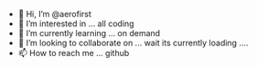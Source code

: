- 👋 Hi, I’m @aerofirst
- 👀 I’m interested in ... all coding
- 🌱 I’m currently learning ... on demand
- 💞️ I’m looking to collaborate on ... wait its currently loading ....
- 📫 How to reach me ... github

<!---
aerofirst/aerofirst is a ✨ special ✨ repository because its `README.md` (this file) appears on your GitHub profile.
You can click the Preview link to take a look at your changes.
--->
